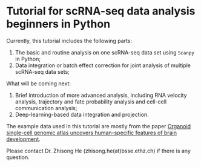 # Tutorial for scRNA-seq data analysis beginners in Python
Currently, this tutorial includes the following parts:
1. The basic and routine analysis on one scRNA-seq data set using `Scanpy` in Python;
2. Data integration or batch effect correction for joint analysis of multiple scRNA-seq data sets;

What will be coming next:
1. Brief introduction of more advanced analysis, including RNA velocity analysis, trajectory and fate probability analysis and cell-cell communication analysis;
2. Deep-learning-based data integration and projection.

The example data used in this tutorial are mostly from the paper [Organoid single-cell genomic atlas uncovers human-specific features of brain development](https://www.nature.com/articles/s41586-019-1654-9). 

Please contact Dr. Zhisong He (zhisong.he(at)bsse.ethz.ch) if there is any question.
